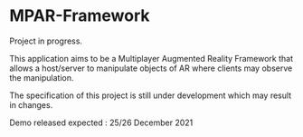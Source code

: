 # MPAR-Framework

Project in progress.

This application aims to be a Multiplayer Augmented Reality Framework that allows a host/server to manipulate objects of AR where clients may observe the manipulation.

The specification of this project is still under development which may result in changes.

Demo released expected : 25/26 December 2021
  
